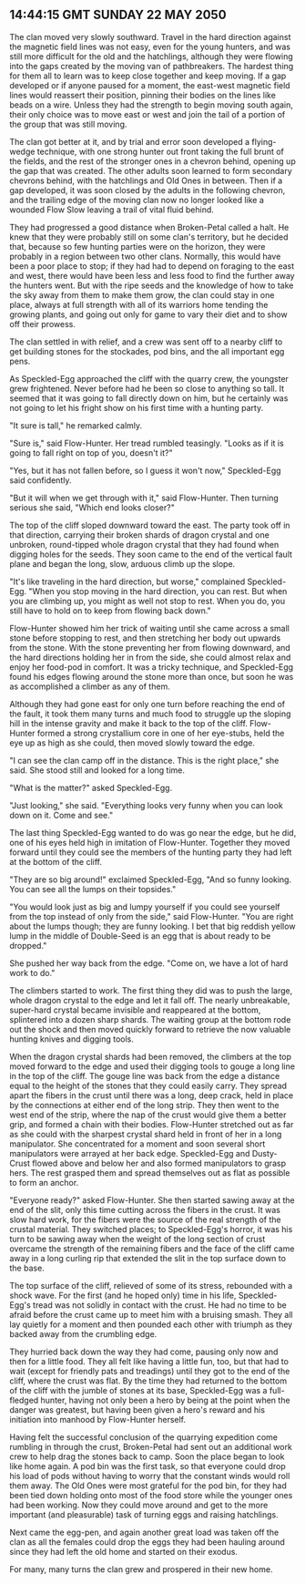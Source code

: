 ## 14:44:15 GMT SUNDAY 22 MAY 2050
The clan moved very slowly southward. Travel in the hard direction against the magnetic field lines was not easy, even for the young hunters, and was still more difficult for the old and the hatchlings, although they were flowing into the gaps created by the moving van of pathbreakers. The hardest thing for them all to learn was to keep close together and keep moving. If a gap developed or if anyone paused for a moment, the east-west magnetic field lines would reassert their position, pinning their bodies on the lines like beads on a wire. Unless they had the strength to begin moving south again, their only choice was to move east or west and join the tail of a portion of the group that was still moving.

The clan got better at it, and by trial and error soon developed a flying-wedge technique, with one strong hunter out front taking the full brunt of the fields, and the rest of the stronger ones in a chevron behind, opening up the gap that was created. The other adults soon learned to form secondary chevrons behind, with the hatchlings and Old Ones in between. Then if a gap developed, it was soon closed by the adults in the following chevron, and the trailing edge of the moving clan now no longer looked like a wounded Flow Slow leaving a trail of vital fluid behind.

They had progressed a good distance when Broken-Petal called a halt. He knew that they were probably still on some clan's territory, but he decided that, because so few hunting parties were on the horizon, they were probably in a region between two other clans. Normally, this would have been a poor place to stop; if they had had to depend on foraging to the east and west, there would have been less and less food to find the further away the hunters went. But with the ripe seeds and the knowledge of how to take the sky away from them to make them grow, the clan could stay in one place, always at full strength with all of its warriors home tending the growing plants, and going out only for game to vary their diet and to show off their prowess.

The clan settled in with relief, and a crew was sent off to a nearby cliff to get building stones for the stockades, pod bins, and the all important egg pens.

As Speckled-Egg approached the cliff with the quarry crew, the youngster grew frightened. Never before had he been so close to anything so tall. It seemed that it was going to fall directly down on him, but he certainly was not going to let his fright show on his first time with a hunting party.

"It sure is tall," he remarked calmly.

"Sure is," said Flow-Hunter. Her tread rumbled teasingly. "Looks as if it is going to fall right on top of you, doesn't it?"

"Yes, but it has not fallen before, so I guess it won't now," Speckled-Egg said confidently.

"But it will when we get through with it," said Flow-Hunter. Then turning serious she said, "Which end looks closer?"

The top of the cliff sloped downward toward the east. The party took off in that direction, carrying their broken shards of dragon crystal and one unbroken, round-tipped whole dragon crystal that they had found when digging holes for the seeds. They soon came to the end of the vertical fault plane and began the long, slow, arduous climb up the slope.

"It's like traveling in the hard direction, but worse," complained Speckled-Egg. "When you stop moving in the hard direction, you can rest. But when you are climbing up, you might as well not stop to rest. When you do, you still have to hold on to keep from flowing back down."

Flow-Hunter showed him her trick of waiting until she came across a small stone before stopping to rest, and then stretching her body out upwards from the stone. With the stone preventing her from flowing downward, and the hard directions holding her in from the side, she could almost relax and enjoy her food-pod in comfort. It was a tricky technique, and Speckled-Egg found his edges flowing around the stone more than once, but soon he was as accomplished a climber as any of them.

Although they had gone east for only one turn before reaching the end of the fault, it took them many turns and much food to struggle up the sloping hill in the intense gravity and make it back to the top of the cliff. Flow-Hunter formed a strong crystallium core in one of her eye-stubs, held the eye up as high as she could, then moved slowly toward the edge.

"I can see the clan camp off in the distance. This is the right place," she said. She stood still and looked for a long time.

"What is the matter?" asked Speckled-Egg.

"Just looking," she said. "Everything looks very funny when you can look down on it. Come and see."

The last thing Speckled-Egg wanted to do was go near the edge, but he did, one of his eyes held high in imitation of Flow-Hunter. Together they moved forward until they could see the members of the hunting party they had left at the bottom of the cliff.

"They are so big around!" exclaimed Speckled-Egg, "And so funny looking. You can see all the lumps on their topsides."

"You would look just as big and lumpy yourself if you could see yourself from the top instead of only from the side," said Flow-Hunter. "You are right about the lumps though; they are funny looking. I bet that big reddish yellow lump in the middle of Double-Seed is an egg that is about ready to be dropped."

She pushed her way back from the edge. "Come on, we have a lot of hard work to do."

The climbers started to work. The first thing they did was to push the large, whole dragon crystal to the edge and let it fall off. The nearly unbreakable, super-hard crystal became invisible and reappeared at the bottom, splintered into a dozen sharp shards. The waiting group at the bottom rode out the shock and then moved quickly forward to retrieve the now valuable hunting knives and digging tools.

When the dragon crystal shards had been removed, the climbers at the top moved forward to the edge and used their digging tools to gouge a long line in the top of the cliff. The gouge line was back from the edge a distance equal to the height of the stones that they could easily carry. They spread apart the fibers in the crust until there was a long, deep crack, held in place by the connections at either end of the long strip. They then went to the west end of the strip, where the nap of the crust would give them a better grip, and formed a chain with their bodies. Flow-Hunter stretched out as far as she could with the sharpest crystal shard held in front of her in a long manipulator. She concentrated for a moment and soon several short manipulators were arrayed at her back edge. Speckled-Egg and Dusty-Crust flowed above and below her and also formed manipulators to grasp hers. The rest grasped them and spread themselves out as flat as possible to form an anchor.

"Everyone ready?" asked Flow-Hunter. She then started sawing away at the end of the slit, only this time cutting across the fibers in the crust. It was slow hard work, for the fibers were the source of the real strength of the crustal material. They switched places; to Speckled-Egg's horror, it was his turn to be sawing away when the weight of the long section of crust overcame the strength of the remaining fibers and the face of the cliff came away in a long curling rip that extended the slit in the top surface down to the base.

The top surface of the cliff, relieved of some of its stress, rebounded with a shock wave. For the first (and he hoped only) time in his life, Speckled-Egg's tread was not solidly in contact with the crust. He had no time to be afraid before the crust came up to meet him with a bruising smash. They all lay quietly for a moment and then pounded each other with triumph as they backed away from the crumbling edge.

They hurried back down the way they had come, pausing only now and then for a little food. They all felt like having a little fun, too, but that had to wait (except for friendly pats and treadings) until they got to the end of the cliff, where the crust was flat. By the time they had returned to the bottom of the cliff with the jumble of stones at its base, Speckled-Egg was a full-fledged hunter, having not only been a hero by being at the point when the danger was greatest, but having been given a hero's reward and his initiation into manhood by Flow-Hunter herself.

Having felt the successful conclusion of the quarrying expedition come rumbling in through the crust, Broken-Petal had sent out an additional work crew to help drag the stones back to camp. Soon the place began to look like home again. A pod bin was the first task, so that everyone could drop his load of pods without having to worry that the constant winds would roll them away. The Old Ones were most grateful for the pod bin, for they had been tied down holding onto most of the food store while the younger ones had been working. Now they could move around and get to the more important (and pleasurable) task of turning eggs and raising hatchlings.

Next came the egg-pen, and again another great load was taken off the clan as all the females could drop the eggs they had been hauling around since they had left the old home and started on their exodus.

For many, many turns the clan grew and prospered in their new home.